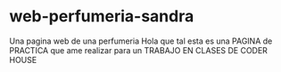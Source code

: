 # web-perfumeria-sandra
Una pagina web de una perfumeria
Hola que tal esta es una PAGINA de PRACTICA que ame realizar para un TRABAJO EN CLASES DE CODER HOUSE
